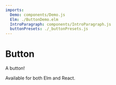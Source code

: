```yaml
---
imports:
  Demo: components/Demo.js
  Elm: ./ButtonDemo.elm
  IntroParagraph: components/IntroParagraph.js
  buttonPresets: ./_buttonPresets.js
---
```


# Button

<IntroParagraph>

A button!

Available for both Elm and React.

</IntroParagraph>

<Demo presets={buttonPresets} elm={Elm.Button.ButtonDemo} />
